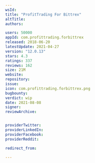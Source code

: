```yaml
---
wsId: 
title: "ProfitTrading For Bittrex"
altTitle: 
authors:

users: 50000
appId: com.profittrading.forbittrex
released: 2018-06-20
latestUpdate: 2021-04-27
version: "12.0.13"
stars: 4.3
ratings: 337
reviews: 162
size: 21M
website: 
repository: 
issue: 
icon: com.profittrading.forbittrex.png
bugbounty: 
verdict: wip
date: 2021-08-08
signer: 
reviewArchive:


providerTwitter: 
providerLinkedIn: 
providerFacebook: 
providerReddit: 

redirect_from:

---
```



